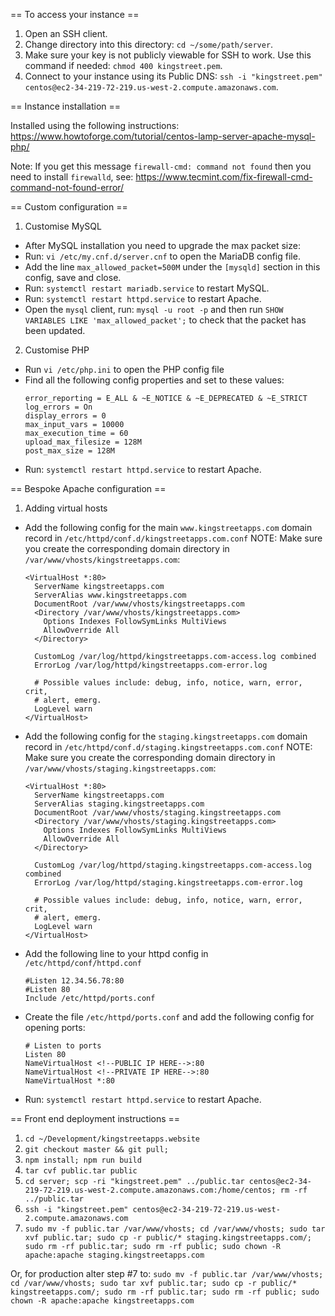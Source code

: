 == To access your instance ==

1. Open an SSH client.
2. Change directory into this directory: `cd ~/some/path/server`.
3. Make sure your key is not publicly viewable for SSH to work. Use this command if needed: `chmod 400 kingstreet.pem`.
4. Connect to your instance using its Public DNS: `ssh -i "kingstreet.pem" centos@ec2-34-219-72-219.us-west-2.compute.amazonaws.com`.

== Instance installation ==

Installed using the following instructions:
https://www.howtoforge.com/tutorial/centos-lamp-server-apache-mysql-php/

Note: If you get this message `firewall-cmd: command not found` then you need to install `firewalld`, see:
https://www.tecmint.com/fix-firewall-cmd-command-not-found-error/

== Custom configuration ==

1. Customise MySQL
  - After MySQL installation you need to upgrade the max packet size:
  - Run: `vi /etc/my.cnf.d/server.cnf` to open the MariaDB config file.
  - Add the line `max_allowed_packet=500M` under the `[mysqld]` section in this config, save and close.
  - Run: `systemctl restart mariadb.service` to restart MySQL.
  - Run: `systemctl restart httpd.service` to restart Apache.
  - Open the `mysql` client, run: `mysql -u root -p` and then run `SHOW VARIABLES LIKE 'max_allowed_packet';` to check that the packet has been updated.

2. Customise PHP
  - Run `vi /etc/php.ini` to open the PHP config file
  - Find all the following config properties and set to these values:
    ```
    error_reporting = E_ALL & ~E_NOTICE & ~E_DEPRECATED & ~E_STRICT
    log_errors = On
    display_errors = 0
    max_input_vars = 10000
    max_execution_time = 60
    upload_max_filesize = 128M
    post_max_size = 128M
    ```
  - Run: `systemctl restart httpd.service` to restart Apache.

== Bespoke Apache configuration ==

1. Adding virtual hosts
  - Add the following config for the main `www.kingstreetapps.com` domain record in `/etc/httpd/conf.d/kingstreetapps.com.conf` NOTE: Make sure you create the corresponding domain directory in `/var/www/vhosts/kingstreetapps.com`:
    ```
    <VirtualHost *:80>
      ServerName kingstreetapps.com
      ServerAlias www.kingstreetapps.com
      DocumentRoot /var/www/vhosts/kingstreetapps.com
      <Directory /var/www/vhosts/kingstreetapps.com>
        Options Indexes FollowSymLinks MultiViews
        AllowOverride All
      </Directory>

      CustomLog /var/log/httpd/kingstreetapps.com-access.log combined
      ErrorLog /var/log/httpd/kingstreetapps.com-error.log

      # Possible values include: debug, info, notice, warn, error, crit,
      # alert, emerg.
      LogLevel warn
    </VirtualHost>
    ```
  - Add the following config for the `staging.kingstreetapps.com` domain record in `/etc/httpd/conf.d/staging.kingstreetapps.com.conf` NOTE: Make sure you create the corresponding domain directory in `/var/www/vhosts/staging.kingstreetapps.com`:
    ```
    <VirtualHost *:80>
      ServerName kingstreetapps.com
      ServerAlias staging.kingstreetapps.com
      DocumentRoot /var/www/vhosts/staging.kingstreetapps.com
      <Directory /var/www/vhosts/staging.kingstreetapps.com>
        Options Indexes FollowSymLinks MultiViews
        AllowOverride All
      </Directory>

      CustomLog /var/log/httpd/staging.kingstreetapps.com-access.log combined
      ErrorLog /var/log/httpd/staging.kingstreetapps.com-error.log

      # Possible values include: debug, info, notice, warn, error, crit,
      # alert, emerg.
      LogLevel warn
    </VirtualHost>
    ```

  - Add the following line to your httpd config in `/etc/httpd/conf/httpd.conf`
    ```
    #Listen 12.34.56.78:80
    #Listen 80
    Include /etc/httpd/ports.conf
    ```

  - Create the file `/etc/httpd/ports.conf` and add the following config for opening ports:
    ```
    # Listen to ports
    Listen 80
    NameVirtualHost <!--PUBLIC IP HERE-->:80
    NameVirtualHost <!--PRIVATE IP HERE-->:80
    NameVirtualHost *:80
    ```

  - Run: `systemctl restart httpd.service` to restart Apache.

== Front end deployment instructions ==

1. `cd ~/Development/kingstreetapps.website`
2. `git checkout master && git pull;`
3. `npm install; npm run build`
4. `tar cvf public.tar public`
5. `cd server; scp -ri "kingstreet.pem" ../public.tar centos@ec2-34-219-72-219.us-west-2.compute.amazonaws.com:/home/centos; rm -rf ../public.tar`
6. `ssh -i "kingstreet.pem" centos@ec2-34-219-72-219.us-west-2.compute.amazonaws.com`
7. `sudo mv -f public.tar /var/www/vhosts; cd /var/www/vhosts; sudo tar xvf public.tar; sudo cp -r public/* staging.kingstreetapps.com/; sudo rm -rf public.tar; sudo rm -rf public; sudo chown -R apache:apache staging.kingstreetapps.com`

Or, for production alter step #7 to: `sudo mv -f public.tar /var/www/vhosts; cd /var/www/vhosts; sudo tar xvf public.tar; sudo cp -r public/* kingstreetapps.com/; sudo rm -rf public.tar; sudo rm -rf public; sudo chown -R apache:apache kingstreetapps.com`
